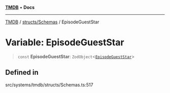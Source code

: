 [**TMDB**](../../../README.md) • **Docs**

***

[TMDB](../../../README.md) / [structs/Schemas](../README.md) / EpisodeGuestStar

# Variable: EpisodeGuestStar

> `const` **EpisodeGuestStar**: `ZodObject`\<[`EpisodeGuestStar`](../type-aliases/EpisodeGuestStar.md)\>

## Defined in

src/systems/tmdb/structs/Schemas.ts:517
